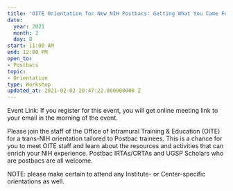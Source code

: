 ```yaml
---
title: 'OITE Orientation for New NIH Postbacs: Getting What You Came For'
date:
  year: 2021
  month: 2
  day: 8
start: 11:00 AM
end: 12:00 PM
open_to:
- Postbacs
topic:
- Orientation
type: Workshop
updated_at: 2021-02-02 20:47:22.000000000 Z
---
```

Event Link: If you register for this event, you will get online meeting
link to your email in the morning of the event. 

Please join the staff of the Office of Intramural Training &amp;
Education (OITE) for a trans-NIH orientation tailored to Postbac
trainees. This is a chance for you to meet OITE staff and learn about
the resources and activities that can enrich your NIH experience.
Postbac IRTAs/CRTAs and UGSP Scholars who are postbacs are all welcome. 

NOTE: please make certain to attend any Institute- or Center-specific
orientations as well.

 

 
